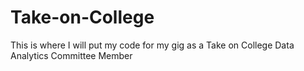 # Take-on-College
This is where I will put my code for my gig as a Take on College Data Analytics Committee Member
